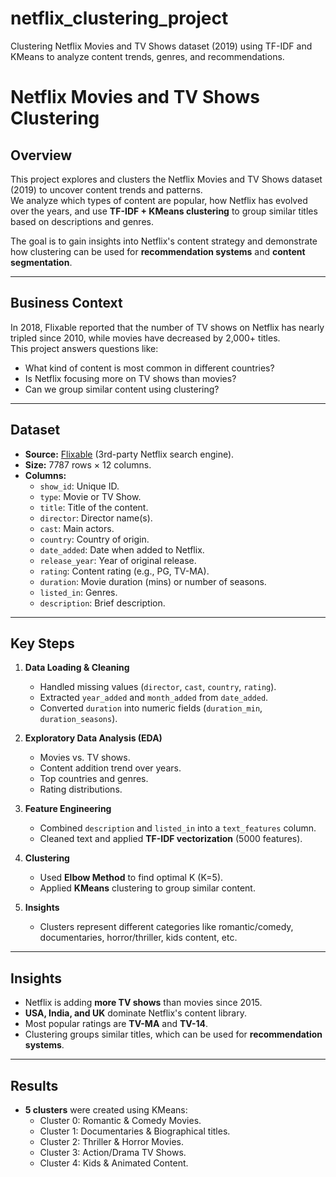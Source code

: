 # netflix_clustering_project

Clustering Netflix Movies and TV Shows dataset (2019) using TF-IDF and KMeans to analyze content trends, genres, and recommendations.

# Netflix Movies and TV Shows Clustering

## Overview
This project explores and clusters the Netflix Movies and TV Shows dataset (2019) to uncover content trends and patterns.  
We analyze which types of content are popular, how Netflix has evolved over the years, and use **TF-IDF + KMeans clustering** to group similar titles based on descriptions and genres.  

The goal is to gain insights into Netflix's content strategy and demonstrate how clustering can be used for **recommendation systems** and **content segmentation**.

---

## Business Context
In 2018, Flixable reported that the number of TV shows on Netflix has nearly tripled since 2010, while movies have decreased by 2,000+ titles.  
This project answers questions like:
- What kind of content is most common in different countries?
- Is Netflix focusing more on TV shows than movies?
- Can we group similar content using clustering?

---

## Dataset
- **Source:** [Flixable](https://www.flixable.com/) (3rd-party Netflix search engine).
- **Size:** 7787 rows × 12 columns.
- **Columns:**
  - `show_id`: Unique ID.
  - `type`: Movie or TV Show.
  - `title`: Title of the content.
  - `director`: Director name(s).
  - `cast`: Main actors.
  - `country`: Country of origin.
  - `date_added`: Date when added to Netflix.
  - `release_year`: Year of original release.
  - `rating`: Content rating (e.g., PG, TV-MA).
  - `duration`: Movie duration (mins) or number of seasons.
  - `listed_in`: Genres.
  - `description`: Brief description.

---

## Key Steps
1. **Data Loading & Cleaning**
   - Handled missing values (`director`, `cast`, `country`, `rating`).
   - Extracted `year_added` and `month_added` from `date_added`.
   - Converted `duration` into numeric fields (`duration_min`, `duration_seasons`).

2. **Exploratory Data Analysis (EDA)**
   - Movies vs. TV shows.
   - Content addition trend over years.
   - Top countries and genres.
   - Rating distributions.

3. **Feature Engineering**
   - Combined `description` and `listed_in` into a `text_features` column.
   - Cleaned text and applied **TF-IDF vectorization** (5000 features).

4. **Clustering**
   - Used **Elbow Method** to find optimal K (K=5).
   - Applied **KMeans** clustering to group similar content.

5. **Insights**
   - Clusters represent different categories like romantic/comedy, documentaries, horror/thriller, kids content, etc.

---

## Insights
- Netflix is adding **more TV shows** than movies since 2015.
- **USA, India, and UK** dominate Netflix's content library.
- Most popular ratings are **TV-MA** and **TV-14**.
- Clustering groups similar titles, which can be used for **recommendation systems**.

---

## Results
- **5 clusters** were created using KMeans:
  - Cluster 0: Romantic & Comedy Movies.
  - Cluster 1: Documentaries & Biographical titles.
  - Cluster 2: Thriller & Horror Movies.
  - Cluster 3: Action/Drama TV Shows.
  - Cluster 4: Kids & Animated Content.

